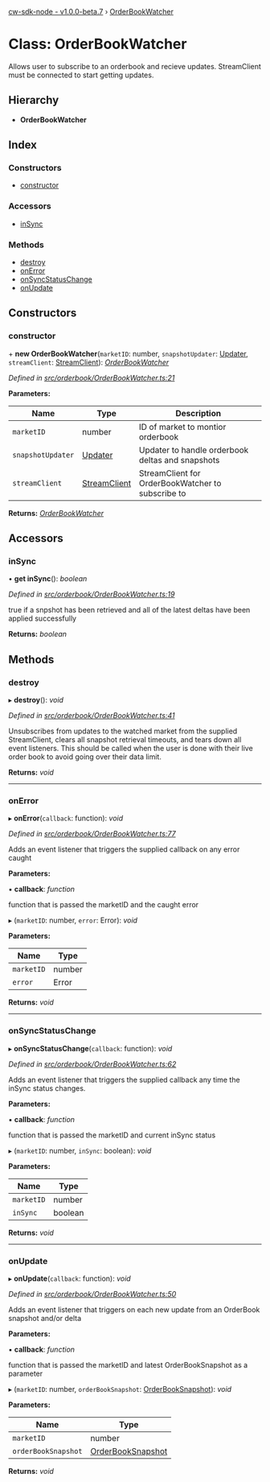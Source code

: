 [cw-sdk-node - v1.0.0-beta.7](../README.md) › [OrderBookWatcher](orderbookwatcher.md)

# Class: OrderBookWatcher

Allows user to subscribe to an orderbook and recieve updates. StreamClient must be
connected to start getting updates.

## Hierarchy

* **OrderBookWatcher**

## Index

### Constructors

* [constructor](orderbookwatcher.md#constructor)

### Accessors

* [inSync](orderbookwatcher.md#insync)

### Methods

* [destroy](orderbookwatcher.md#destroy)
* [onError](orderbookwatcher.md#onerror)
* [onSyncStatusChange](orderbookwatcher.md#onsyncstatuschange)
* [onUpdate](orderbookwatcher.md#onupdate)

## Constructors

###  constructor

\+ **new OrderBookWatcher**(`marketID`: number, `snapshotUpdater`: [Updater](updater.md), `streamClient`: [StreamClient](streamclient.md)): *[OrderBookWatcher](orderbookwatcher.md)*

*Defined in [src/orderbook/OrderBookWatcher.ts:21](https://github.com/cryptowatch/cw-sdk-node/blob/57cae01/src/orderbook/OrderBookWatcher.ts#L21)*

**Parameters:**

Name | Type | Description |
------ | ------ | ------ |
`marketID` | number | ID of market to montior orderbook |
`snapshotUpdater` | [Updater](updater.md) | Updater to handle orderbook deltas and snapshots |
`streamClient` | [StreamClient](streamclient.md) | StreamClient for OrderBookWatcher to subscribe to  |

**Returns:** *[OrderBookWatcher](orderbookwatcher.md)*

## Accessors

###  inSync

• **get inSync**(): *boolean*

*Defined in [src/orderbook/OrderBookWatcher.ts:19](https://github.com/cryptowatch/cw-sdk-node/blob/57cae01/src/orderbook/OrderBookWatcher.ts#L19)*

true if a snpshot has been retrieved and all of the latest deltas have been applied successfully

**Returns:** *boolean*

## Methods

###  destroy

▸ **destroy**(): *void*

*Defined in [src/orderbook/OrderBookWatcher.ts:41](https://github.com/cryptowatch/cw-sdk-node/blob/57cae01/src/orderbook/OrderBookWatcher.ts#L41)*

Unsubscribes from updates to the watched market from the supplied StreamClient,
clears all snapshot retrieval timeouts, and tears down all event listeners.
This should be called when the user is done with their live order book to avoid going over
their data limit.

**Returns:** *void*

___

###  onError

▸ **onError**(`callback`: function): *void*

*Defined in [src/orderbook/OrderBookWatcher.ts:77](https://github.com/cryptowatch/cw-sdk-node/blob/57cae01/src/orderbook/OrderBookWatcher.ts#L77)*

Adds an event listener that triggers the supplied callback on any error caught

**Parameters:**

▪ **callback**: *function*

function that is passed the marketID and the caught error

▸ (`marketID`: number, `error`: Error): *void*

**Parameters:**

Name | Type |
------ | ------ |
`marketID` | number |
`error` | Error |

**Returns:** *void*

___

###  onSyncStatusChange

▸ **onSyncStatusChange**(`callback`: function): *void*

*Defined in [src/orderbook/OrderBookWatcher.ts:62](https://github.com/cryptowatch/cw-sdk-node/blob/57cae01/src/orderbook/OrderBookWatcher.ts#L62)*

Adds an event listener that triggers the supplied callback any time the inSync status changes.

**Parameters:**

▪ **callback**: *function*

function that is passed the marketID and current inSync status

▸ (`marketID`: number, `inSync`: boolean): *void*

**Parameters:**

Name | Type |
------ | ------ |
`marketID` | number |
`inSync` | boolean |

**Returns:** *void*

___

###  onUpdate

▸ **onUpdate**(`callback`: function): *void*

*Defined in [src/orderbook/OrderBookWatcher.ts:50](https://github.com/cryptowatch/cw-sdk-node/blob/57cae01/src/orderbook/OrderBookWatcher.ts#L50)*

Adds an event listener that triggers on each new update from an OrderBook snapshot and/or delta

**Parameters:**

▪ **callback**: *function*

function that is passed the marketID and latest OrderBookSnapshot as a parameter

▸ (`marketID`: number, `orderBookSnapshot`: [OrderBookSnapshot](../interfaces/orderbooksnapshot.md)): *void*

**Parameters:**

Name | Type |
------ | ------ |
`marketID` | number |
`orderBookSnapshot` | [OrderBookSnapshot](../interfaces/orderbooksnapshot.md) |

**Returns:** *void*
